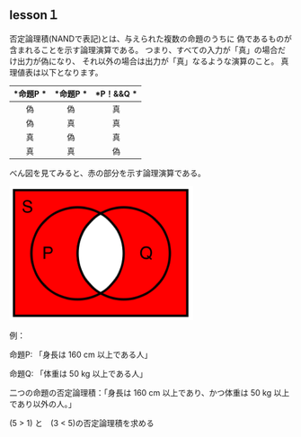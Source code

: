 lesson１
------------------

否定論理積(NANDで表記)とは、与えられた複数の命題のうちに
偽であるものが含まれることを示す論理演算である。
つまり、すべての入力が「真」の場合だけ出力が偽になり、
それ以外の場合は出力が「真」なるような演算のこと。
真理値表は以下となります。

| *命題P * | *命題P * | *P！&&Q * |
|:--------:|:--------:|:---------:|
| 偽 | 偽  |  真  |
| 偽 | 真  |  真  |
| 真 | 偽  |  真  |
| 真 | 真  |  偽  |

べん図を見てみると、赤の部分を示す論理演算である。

![github P!&&Q](/images/P!&&Q.png)

例：

命題P: 「身長は 160 cm 以上である人」

命題Q: 「体重は 50 kg 以上である人」

二つの命題の否定論理積：「身長は 160 cm 以上であり、かつ体重は 50 kg 以上であり以外の人。」


(5 > 1) と　(3 < 5)の否定論理積を求める